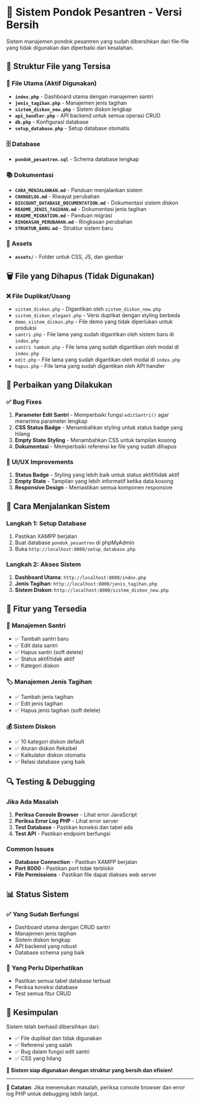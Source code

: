 # 🧹 Sistem Pondok Pesantren - Versi Bersih

Sistem manajemen pondok pesantren yang sudah dibersihkan dari file-file yang tidak digunakan dan diperbaiki dari kesalahan.

## 📁 **Struktur File yang Tersisa**

### 🎯 **File Utama (Aktif Digunakan)**
- **`index.php`** - Dashboard utama dengan manajemen santri
- **`jenis_tagihan.php`** - Manajemen jenis tagihan
- **`sistem_diskon_new.php`** - Sistem diskon lengkap
- **`api_handler.php`** - API backend untuk semua operasi CRUD
- **`db.php`** - Konfigurasi database
- **`setup_database.php`** - Setup database otomatis

### 🗄️ **Database**
- **`pondok_pesantren.sql`** - Schema database lengkap

### 📚 **Dokumentasi**
- **`CARA_MENJALANKAN.md`** - Panduan menjalankan sistem
- **`CHANGELOG.md`** - Riwayat perubahan
- **`DISCOUNT_DATABASE_DOCUMENTATION.md`** - Dokumentasi sistem diskon
- **`README_JENIS_TAGIHAN.md`** - Dokumentasi jenis tagihan
- **`README_MIGRATION.md`** - Panduan migrasi
- **`RINGKASAN_PERUBAHAN.md`** - Ringkasan perubahan
- **`STRUKTUR_BARU.md`** - Struktur sistem baru

### 🎨 **Assets**
- **`assets/`** - Folder untuk CSS, JS, dan gambar

## 🗑️ **File yang Dihapus (Tidak Digunakan)**

### ❌ **File Duplikat/Usang**
- `sistem_diskon.php` - Digantikan oleh `sistem_diskon_new.php`
- `sistem_diskon_elegant.php` - Versi duplikat dengan styling berbeda
- `demo_sistem_diskon.php` - File demo yang tidak diperlukan untuk produksi
- `santri.php` - File lama yang sudah digantikan oleh sistem baru di `index.php`
- `santri tambah.php` - File lama yang sudah digantikan oleh modal di `index.php`
- `edit.php` - File lama yang sudah digantikan oleh modal di `index.php`
- `hapus.php` - File lama yang sudah digantikan oleh API handler

## 🔧 **Perbaikan yang Dilakukan**

### ✅ **Bug Fixes**
1. **Parameter Edit Santri** - Memperbaiki fungsi `editSantri()` agar menerima parameter lengkap
2. **CSS Status Badge** - Menambahkan styling untuk status badge yang hilang
3. **Empty State Styling** - Menambahkan CSS untuk tampilan kosong
4. **Dokumentasi** - Memperbaiki referensi ke file yang sudah dihapus

### 🎨 **UI/UX Improvements**
1. **Status Badge** - Styling yang lebih baik untuk status aktif/tidak aktif
2. **Empty State** - Tampilan yang lebih informatif ketika data kosong
3. **Responsive Design** - Memastikan semua komponen responsive

## 🚀 **Cara Menjalankan Sistem**

### **Langkah 1: Setup Database**
1. Pastikan XAMPP berjalan
2. Buat database `pondok_pesantren` di phpMyAdmin
3. Buka `http://localhost:8000/setup_database.php`

### **Langkah 2: Akses Sistem**
1. **Dashboard Utama**: `http://localhost:8000/index.php`
2. **Jenis Tagihan**: `http://localhost:8000/jenis_tagihan.php`
3. **Sistem Diskon**: `http://localhost:8000/sistem_diskon_new.php`

## 🎯 **Fitur yang Tersedia**

### 👥 **Manajemen Santri**
- ✅ Tambah santri baru
- ✅ Edit data santri
- ✅ Hapus santri (soft delete)
- ✅ Status aktif/tidak aktif
- ✅ Kategori diskon

### 🏷️ **Manajemen Jenis Tagihan**
- ✅ Tambah jenis tagihan
- ✅ Edit jenis tagihan
- ✅ Hapus jenis tagihan (soft delete)

### 💰 **Sistem Diskon**
- ✅ 10 kategori diskon default
- ✅ Aturan diskon fleksibel
- ✅ Kalkulator diskon otomatis
- ✅ Relasi database yang baik

## 🔍 **Testing & Debugging**

### **Jika Ada Masalah**
1. **Periksa Console Browser** - Lihat error JavaScript
2. **Periksa Error Log PHP** - Lihat error server
3. **Test Database** - Pastikan koneksi dan tabel ada
4. **Test API** - Pastikan endpoint berfungsi

### **Common Issues**
- **Database Connection** - Pastikan XAMPP berjalan
- **Port 8000** - Pastikan port tidak terblokir
- **File Permissions** - Pastikan file dapat diakses web server

## 📊 **Status Sistem**

### ✅ **Yang Sudah Berfungsi**
- Dashboard utama dengan CRUD santri
- Manajemen jenis tagihan
- Sistem diskon lengkap
- API backend yang robust
- Database schema yang baik

### 🎯 **Yang Perlu Diperhatikan**
- Pastikan semua tabel database terbuat
- Periksa koneksi database
- Test semua fitur CRUD

## 🎉 **Kesimpulan**

Sistem telah berhasil dibersihkan dari:
- ✅ File duplikat dan tidak digunakan
- ✅ Referensi yang salah
- ✅ Bug dalam fungsi edit santri
- ✅ CSS yang hilang

**🎯 Sistem siap digunakan dengan struktur yang bersih dan efisien!**

---

**📝 Catatan**: Jika menemukan masalah, periksa console browser dan error log PHP untuk debugging lebih lanjut.


